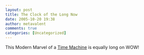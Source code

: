 ```yaml
---
layout: post
title: The Clock of the Long Now
date: 2005-10-20 19:38
author: metavalent
comments: true
categories: [Uncategorized]
---
```

This Modern Marvel of a <a href="http://www.discover.com/issues/nov-05/cover/">Time Machine</a> is equally long on WOW!
